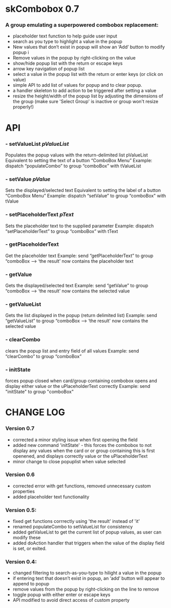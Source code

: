 # skCombobox 0.7
### A group emulating a superpowered combobox replacement:
- placeholder text function to help guide user input
- search as you type to highlight a value in the popup
- New values that don’t exist in popup will show an ‘Add’ button to modify popup i
- Remove values in the popup by right-clicking on the value
- show/hide popup list with the return or escape keys
- arrow key navigation of popup list
- select a value in the popup list with the return or enter keys (or click on value)
- simple API to add list of values for popup and to clear popup.
- a handler skeleton to add action to be triggered after setting a value
- resize the height/width of  the popup list by adjusting the dimensions of the group 
  (make sure 'Select Group' is inactive or group won't resize properly!)

# API
### - setValueList _pValueList_
Populates the popup values with the return-delimited list pValueList
Equivalent to setting the text of a button “ComboBox Menu”
Example: dispatch “populateCombo” to group “comboBox”  with tValueList

### - setValue _pValue_
Sets the displayed/selected text 
Equivalent to setting the label of a button “ComboBox Menu”
Example: dispatch “setValue” to group “comboBox" with tValue

### - setPlaceholderText _pText_
Sets the placeholder text to the supplied parameter
Example: dispatch “setPlaceholderText” to group “comboBox” with tText

### - getPlaceholderText
Get the placeholder text 
Example: send “getPlaceholderText” to group “comboBox —> ‘the result’ now contains the placeholder text

### - getValue
Gets the displayed/selected text 
Example: send “getValue” to group “comboBox —> ‘the result’ now contains the selected value

### - getValueList
Gets the list displayed in the popup (return delimited list)
Example: send “getValueList” to group “comboBox —> ‘the result' now contains the selected value

### - clearCombo
clears the popup list and entry field of all values
Example: send “clearCombo” to group “comboBox”

### - initState
forces popup closed when card/group containing combobox opens and display either value or the 
uPlaceholderText correctly
Example: send "initState" to group "comboBox"



# CHANGE LOG
### Version 0.7
 - corrected a minor styling issue when first opening the field
 - added new command 'initState' - this forces the combobox to not display any values when the card or
   or group containing this is first openened, and displays correctly value or the uPlaceholderText
 - minor change to close popuplist when value selected

### Version 0.6
 - corrected error with get functions, removed unnecessary custom properties
 - added placeholder text functionality

### Version 0.5: 
- fixed get functions corrrectly using 'the result' instead of 'it'
- renamed populateCombo to setValueList for consistency
- added getValueList to get the current list of popup values, as user can modify these
- added doAction handler that triggers when the value of the display field is set, or exited.

### Version 0.4: 
- changed filtering to search-as-you-type to hilight a value in the popup
- if entering text that doesn’t exist in popup, an ‘add’ button will appear to append to popup
- remove values from the popup by right-clicking on the line to remove
- toggle popup with either enter or escape keys
- API modified to avoid direct access of custom property
